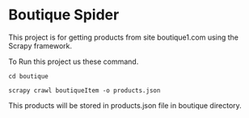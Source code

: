 Boutique Spider
=======
This project is for getting products from site boutique1.com using the Scrapy framework.

To Run this project us these command.

`cd boutique `

`scrapy crawl boutiqueItem -o products.json`

This products will be stored in products.json file in boutique directory.